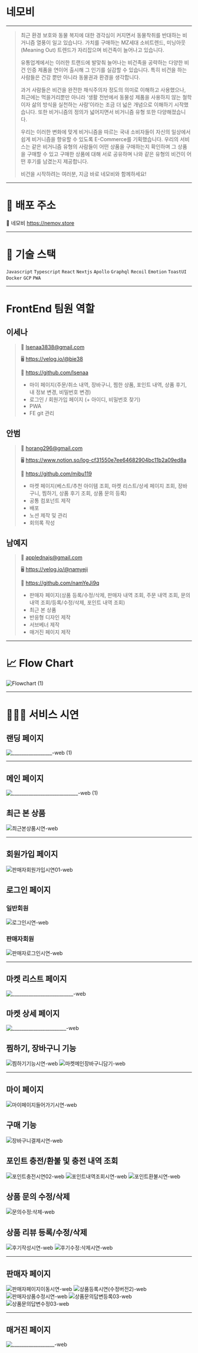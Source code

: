 
# 네모비
***

> 최근 환경 보호와 동물 복지에 대한 경각심이 커지면서 동물착취를 반대하는 비거니즘 열풍이 일고 있습니다. 가치를 구매하는 MZ세대 소비트렌드, 미닝아웃(Meaning Out) 트렌드가 자리잡으며 비건족이 늘어나고 있습니다. 
>
> 유통업계에서는 이러한 트랜드에 발맞춰 늘어나는 비건족을 공략하는 다양한 비건 인증 제품을 연이어 출시해 그 인기를 실감할 수 있습니다. 특히 비건을 하는 사람들은 건강 뿐만 아니라 동물권과 환경을 생각합니다.
>
> 과거 사람들은 비건을 완전한 채식주의자 정도의 의미로 이해하고 사용했으나, 최근에는 먹을거리뿐만 아니라 ‘생활 전반에서 동물성 제품을 사용하지 않는 철학이자 삶의 방식을 실천하는 사람’이라는 조금 더 넓은 개념으로 이해하기 시작했습니다. 또한 비거니즘의 정의가 넓어지면서 비거니즘 유형 또한 다양해졌습니다.
>
> 우리는 이러한 변화에 맞게 비거니즘을 따르는 국내 소비자들이 자신의 일상에서 쉽게 비거니즘을 향유할 수 있도록 E-Commerce를 기획했습니다. 우리의 서비스는 같은 비거니즘 유형의 사람들이 어떤 상품을 구매하는지 확인하며 그 상품을 구매할 수 있고 구매한 상품에 대해 서로 공유하며 나와 같은 유형의 비건이 어떤 후기를 남겼는지 제공합니다.
>
> 비건을 시작하려는 여러분, 지금 바로 네모비와 함께하세요!

---
# 🔗 배포 주소
🌿 네모비 https://nemov.store


---
# 🔧 기술 스택
`Javascript` `Typescript` `React` `Nextjs` `Apollo` `Graphql` `Recoil` `Emotion` `ToastUI` `Docker` `GCP` `PWA`


***
# FrontEnd 팀원 역할

## 이세나
> 📧 lsenaa3838@gmail.com
>
> 🖥️ https://velog.io/@bie38
>
> 👾 https://github.com/lsenaa
> 
> - 마이 페이지(주문/취소 내역, 장바구니, 찜한 상품, 포인트 내역, 상품 후기, 내 정보 변경, 비밀번호 변경)
> - 로그인 / 회원가입 페이지 (+ 아이디, 비밀번호 찾기)
> - PWA
> - FE git 관리


## 안범
> 📧 horang296@gmail.com 
>
> 🖥️ https://www.notion.so/log-cf31550e7ee64682904bc11b2a09ed8a
>
> 👾 https://github.com/mibu119
>
> - 마켓 페이지(베스트/추천 아이템 조회, 마켓 리스트/상세 페이지 조회, 장바구니, 찜하기, 상품 후기 조회, 상품 문의 등록)
> - 공통 컴포넌트 제작
> - 배포 
> - 노션 제작 및 관리
> - 회의록 작성


## 남예지
> 📧 applednajs@gmail.com
>
> 🖥️ https://velog.io/@namyeji
>
> 👾 https://github.com/namYeJi9q
> 
> - 판매자 페이지(상품 등록/수정/삭제, 판매자 내역 조회, 주문 내역 조회, 문의 내역 조회/등록/수정/삭제, 포인트 내역 조회)
> - 최근 본 상품
> - 반응형 디자인 제작
> - 서브베너 제작
> - 매거진 페이지 제작

---
# 📈 Flow Chart
![Flowchart (1)](https://user-images.githubusercontent.com/114740795/213332612-12073458-ed40-4885-84f5-45c688f1c39c.png)


***
# 👩🏻‍💻 서비스 시연

## 랜딩 페이지
![_________________-web (1)](https://user-images.githubusercontent.com/114740795/213335472-2755ae23-9865-4b15-85c0-034be05eb2c4.gif)

---
## 메인 페이지
![____________________________-web (1)](https://user-images.githubusercontent.com/114740795/213340943-dad85ed0-070e-4dd3-8712-f112599cfeab.gif)


## 최근 본 상품
![최근본상품시연-web](https://user-images.githubusercontent.com/114740795/213341396-086fe9bf-3739-41f6-86d9-335e576069a4.gif)


---
## 회원가입 페이지
![판매자회원가입시연01-web](https://user-images.githubusercontent.com/114740795/213338019-cf787a79-363b-4d39-978b-03e62886f3ea.gif)


## 로그인 페이지

### 일반회원
![로그인시연-web](https://user-images.githubusercontent.com/114740795/214512388-6263e9bf-7410-442e-80ca-624dffbd02c8.gif)

### 판매자회원
![판매자로그인시연-web](https://user-images.githubusercontent.com/114740795/214512665-4bbcd94d-8da8-4503-ba44-cdee06feb0ad.gif)


---
## 마켓 리스트 페이지
![__________________________-web](https://user-images.githubusercontent.com/114740795/213343324-7fbec137-69d0-46ae-8be4-eef731eb173e.gif)


## 마켓 상세 페이지
![_______________________-web](https://user-images.githubusercontent.com/114740795/213345684-d37fcb17-6add-45b5-a883-8b8dae62dc88.gif)


## 찜하기, 장바구니 기능
![찜하기기능시연-web](https://user-images.githubusercontent.com/114740795/213345867-9a244f8d-4c7b-4421-a055-b482a1f41089.gif)
![마켓메인장바구니담기-web](https://user-images.githubusercontent.com/114740795/213345879-16af4751-42f1-4621-a5f7-d2043eb72710.gif)


---
## 마이 페이지
![마이페이지들어가기시연-web](https://user-images.githubusercontent.com/114740795/213346073-e54b3dad-24a7-4d4b-be00-b5cdda600119.gif)


## 구매 기능
![장바구니결제시연-web](https://user-images.githubusercontent.com/114740795/213345901-4fa0e5a7-b395-4016-a240-b852e724c224.gif)


## 포인트 충전/환불 및 충전 내역 조회
![포인트충전시연02-web](https://user-images.githubusercontent.com/114740795/213345936-99f13368-80b5-4a17-8a1d-3869c5ef2686.gif)
![포인트내역조회시연-web](https://user-images.githubusercontent.com/114740795/213346014-1b1a630b-5a3b-42a2-b896-e844cf60de48.gif)
![포인트환불시연-web](https://user-images.githubusercontent.com/114740795/213346020-65909b79-0486-4bb5-9250-4dd55a3e7228.gif)


## 상품 문의 수정/삭제
![문의수정:삭제-web](https://user-images.githubusercontent.com/114740795/213346519-cb407fa3-f6f9-4f14-b9ee-7593966bda5e.gif)


## 상품 리뷰 등록/수정/삭제
![후기작성시연-web](https://user-images.githubusercontent.com/114740795/213346625-5e4b92b3-60b2-4b1b-bdc3-fc5d750887be.gif)
![후기수정:삭제시연-web](https://user-images.githubusercontent.com/114740795/213346639-81faf81e-279f-4f61-a194-7ea88f2cd23c.gif)


---
## 판매자 페이지

![판매자페이지이동시연-web](https://user-images.githubusercontent.com/114740795/214513488-644a1703-b1f9-4191-a1d8-33d0d61f3d58.gif)
![상품등록시연(수정버전2)-web](https://user-images.githubusercontent.com/114740795/214512573-656ea70f-fa29-4d8a-9fad-ba2fd02f1009.gif)
![판매자상품수정시연-web](https://user-images.githubusercontent.com/114740795/214512778-20e6d8b5-2178-4dbb-b582-9bdd65e54280.gif)
![상품문의답변등록03-web](https://user-images.githubusercontent.com/114740795/214512817-d0268837-41ff-41d8-a805-536be32d1ac2.gif)
![상품문의답변수정03-web](https://user-images.githubusercontent.com/114740795/214512832-b4eee57c-f1d1-4d53-b03a-b05c83e2cd58.gif)


---
## 매거진 페이지
![__________________-web](https://user-images.githubusercontent.com/114740795/214514129-f2c2a648-0cf0-4694-a833-e20694ff6535.gif)



